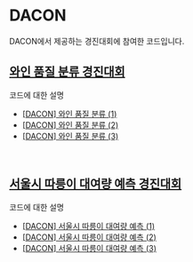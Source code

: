 # DACON

DACON에서 제공하는 경진대회에 참여한 코드입니다. 

## [와인 품질 분류 경진대회](https://dacon.io/competitions/open/235610/overview/description)

코드에 대한 설명

- [\[DACON\] 와인 품질 분류 (1)](https://yerim-devlog.vercel.app/wine_quality_classification_1)
- [\[DACON\] 와인 품질 분류 (2)](https://yerim-devlog.vercel.app/wine_quality_classification_2)
- [\[DACON\] 와인 품질 분류 (3)](https://yerim-devlog.vercel.app/wine_quality_classification_3)


<br>
  
## [서울시 따릉이 대여량 예측 경진대회](https://dacon.io/competitions/open/235576/overview/description)

코드에 대한 설명

- [\[DACON\] 서울시 따릉이 대여량 예측 (1)](https://yerim-devlog.vercel.app/bike_sharing_demand_1)
- [\[DACON\] 서울시 따릉이 대여량 예측 (2)](https://yerim-devlog.vercel.app/bike_sharing_demand_2)
- [\[DACON\] 서울시 따릉이 대여량 예측 (3)](https://yerim-devlog.vercel.app/bike_sharing_demand_3)

